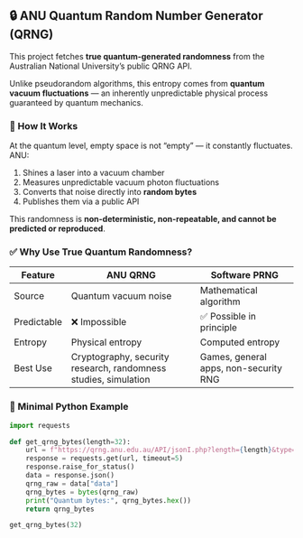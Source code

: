 ## 🔒 ANU Quantum Random Number Generator (QRNG)

This project fetches **true quantum-generated randomness** from the Australian National University’s public QRNG API.

Unlike pseudorandom algorithms, this entropy comes from **quantum vacuum fluctuations** — an inherently unpredictable physical process guaranteed by quantum mechanics.

### 🧠 How It Works

At the quantum level, empty space is not “empty” — it constantly fluctuates. ANU:

1. Shines a laser into a vacuum chamber  
2. Measures unpredictable vacuum photon fluctuations  
3. Converts that noise directly into **random bytes**  
4. Publishes them via a public API

This randomness is **non-deterministic, non-repeatable, and cannot be predicted or reproduced**.

### ✅ Why Use True Quantum Randomness?

| Feature | ANU QRNG | Software PRNG |
|--------|---------|---------------|
Source | Quantum vacuum noise | Mathematical algorithm |
Predictable | ❌ Impossible | ✅ Possible in principle |
Entropy | Physical entropy | Computed entropy |
Best Use | Cryptography, security research, randomness studies, simulation | Games, general apps, non-security RNG |

### 🚀 Minimal Python Example

```python
import requests

def get_qrng_bytes(length=32):
    url = f"https://qrng.anu.edu.au/API/jsonI.php?length={length}&type=uint8"
    response = requests.get(url, timeout=5)
    response.raise_for_status()
    data = response.json()
    qrng_raw = data["data"]
    qrng_bytes = bytes(qrng_raw)
    print("Quantum bytes:", qrng_bytes.hex())
    return qrng_bytes

get_qrng_bytes(32)
